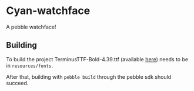 # Cyan-watchface
A pebble watchface!

## Building
To build the project TerminusTTF-Bold-4.39.ttf (available [here](http://files.ax86.net/terminus-ttf/)) needs to be in `resources/fonts`.

After that, building with `pebble build` through the pebble sdk should succeed.
